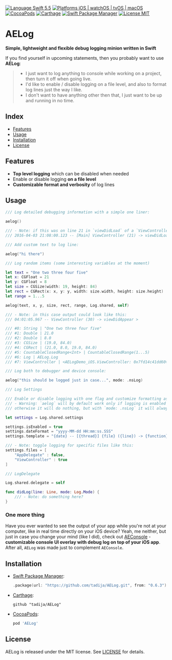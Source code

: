 [![Language Swift 5.5](https://img.shields.io/badge/Swift-5.5-orange.svg?style=flat)](https://swift.org)
[![Platforms iOS | watchOS | tvOS | macOS](https://img.shields.io/badge/Platforms-iOS%20%7C%20watchOS%20%7C%20tvOS%20%7C%20macOS-lightgray.svg?style=flat)](http://www.apple.com)
[![CocoaPods](https://img.shields.io/cocoapods/v/AELog.svg?style=flat)](https://cocoapods.org/pods/AELog)
[![Carthage](https://img.shields.io/badge/Carthage-compatible-brightgreen.svg?style=flat)](https://github.com/Carthage/Carthage)
[![Swift Package Manager](https://img.shields.io/badge/SPM-compatible-brightgreen.svg)](https://github.com/apple/swift-package-manager)
[![License MIT](https://img.shields.io/badge/License-MIT-lightgrey.svg?style=flat)](https://github.com/tadija/AELog/blob/master/LICENSE)

# AELog

**Simple, lightweight and flexible debug logging minion written in Swift**

If you find yourself in upcoming statements, then you probably want to use **AELog**:  
> - I just want to log anything to console while working on a project, then turn it off when going live.  
> - I'd like to enable / disable logging on a file level, and also to format log lines just the way I like.  
> - I don't want to have anything other then that, I just want to be up and running in no time.

## Index
- [Features](#features)
- [Usage](#usage)
- [Installation](#installation)
- [License](#license)

## Features
- **Top level logging** which can be disabled when needed
- Enable or disable logging **on a file level**
- **Customizable format and verbosity** of log lines

## Usage

```swift
/// Log detailed debugging information with a simple one liner:

aelog()

/// - Note: if this was on line 21 in `viewDidLoad` of a `ViewController`, output could look like this:
/// 2016-04-03 21:08:00.123 -- [Main] ViewController (21) -> viewDidLoad() >

/// Add custom text to log line:

aelog("hi there")

/// Log random items (some interesting variables at the moment)

let text = "One two three four five"
let x: CGFloat = 21
let y: CGFloat = 8
let size = CGSize(width: 19, height: 84)
let rect = CGRect(x: x, y: y, width: size.width, height: size.height)
let range = 1...5

aelog(text, x, y, size, rect, range, Log.shared, self)

/// - Note: in this case output could look like this:
/// 04:01:05.967 -- ViewController (30) -> viewDidAppear > 

/// #0: String | "One two three four five"
/// #1: Double | 21.0
/// #2: Double | 8.0
/// #3: CGSize | (19.0, 84.0)
/// #4: CGRect | (21.0, 8.0, 19.0, 84.0)
/// #5: CountableClosedRange<Int> | CountableClosedRange(1...5)
/// #6: Log | AELog.Log
/// #7: ViewController | <AELogDemo_iOS.ViewController: 0x7fd14c41dd60>

/// Log both to debugger and device console:

aelog("this should be logged just in case...", mode: .nsLog)

/// Log Settings

/// Enable or disable logging with one flag and customize formatting as you like.
/// - Warning: `aelog` will by default work only if logging is enabled and file is not disabled in settings,
/// otherwise it will do nothing, but with `mode: .nsLog` it will always work, wether logging is enabled or not.

let settings = Log.shared.settings

settings.isEnabled = true
settings.dateFormat = "yyyy-MM-dd HH:mm:ss.SSS"
settings.template = "{date} -- [{thread}] {file} ({line}) -> {function} > {text}"

/// - Note: toggle logging for specific files like this:
settings.files = [
    "AppDelegate" : false,
    "ViewController" : true
]

/// LogDelegate

Log.shared.delegate = self

func didLog(line: Line, mode: Log.Mode) {
    /// - Note: do something here?
}
```

### One more thing

Have you ever wanted to see the output of your app while you're not at your computer, like in real time directly on your iOS device? Yeah, me neither, but just in case you change your mind (like I did), check out [AEConsole](https://github.com/tadija/AEConsole) - **customizable console UI overlay with debug log on top of your iOS app**. After all, `AELog` was made just to complement `AEConsole`.

## Installation

- [Swift Package Manager](https://swift.org/package-manager/):
    
    ```swift
    .package(url: "https://github.com/tadija/AELog.git", from: "0.6.3")
    ```

- [Carthage](https://github.com/Carthage/Carthage):

	```ogdl
	github "tadija/AELog"
	```

- [CocoaPods](http://cocoapods.org/):

	```ruby
	pod 'AELog'
	```

## License
AELog is released under the MIT license. See [LICENSE](LICENSE) for details.
